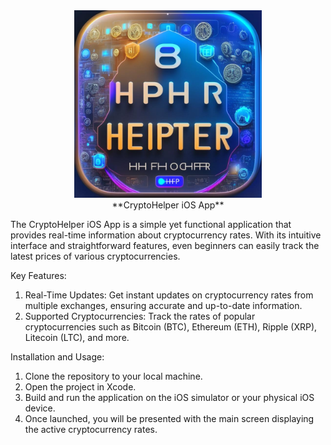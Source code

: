 
<div align="center">
<img src="./CryptoHelper.jpg" width="300" height="300" alt="Generating an Image with Kandinsky 2.1 by Sber AI for the Crypto Helper iOS App Request"></br>
**CryptoHelper iOS App**</div>


The CryptoHelper iOS App is a simple yet functional application that provides real-time information about cryptocurrency rates. With its intuitive interface and straightforward features, even beginners can easily track the latest prices of various cryptocurrencies.

Key Features:

1. Real-Time Updates: Get instant updates on cryptocurrency rates from multiple exchanges, ensuring accurate and up-to-date information.
2. Supported Cryptocurrencies: Track the rates of popular cryptocurrencies such as Bitcoin (BTC), Ethereum (ETH), Ripple (XRP), Litecoin (LTC), and more.

Installation and Usage:

1. Clone the repository to your local machine.
2. Open the project in Xcode.
3. Build and run the application on the iOS simulator or your physical iOS device.
4. Once launched, you will be presented with the main screen displaying the active cryptocurrency rates.
